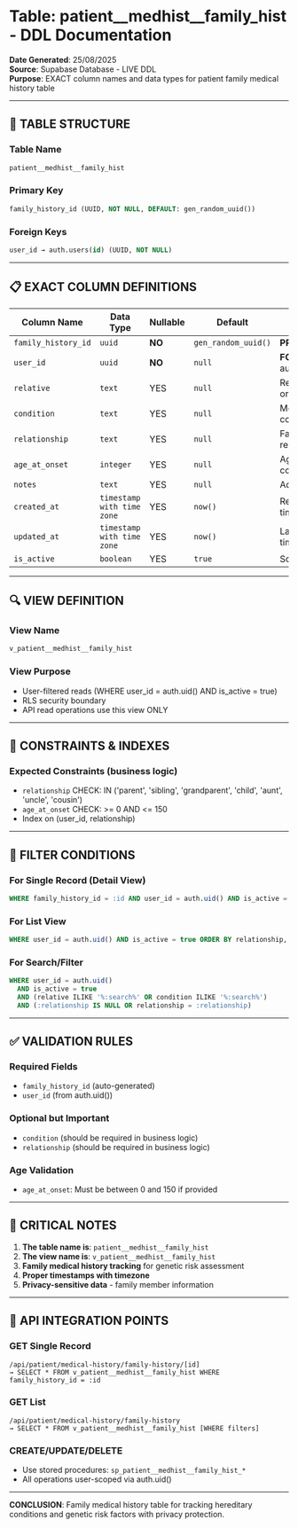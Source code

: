 # Table: patient__medhist__family_hist - DDL Documentation

**Date Generated**: 25/08/2025  
**Source**: Supabase Database - LIVE DDL  
**Purpose**: EXACT column names and data types for patient family medical history table

---

## 🎯 TABLE STRUCTURE

### Table Name
```sql
patient__medhist__family_hist
```

### Primary Key
```sql
family_history_id (UUID, NOT NULL, DEFAULT: gen_random_uuid())
```

### Foreign Keys
```sql
user_id → auth.users(id) (UUID, NOT NULL)
```

---

## 📋 EXACT COLUMN DEFINITIONS

| Column Name | Data Type | Nullable | Default | Description |
|-------------|-----------|----------|---------|-------------|
| `family_history_id` | `uuid` | **NO** | `gen_random_uuid()` | **PRIMARY KEY** |
| `user_id` | `uuid` | **NO** | `null` | **FOREIGN KEY** → auth.users(id) |
| `relative` | `text` | YES | `null` | Relative's name or identifier |
| `condition` | `text` | YES | `null` | Medical condition/disease |
| `relationship` | `text` | YES | `null` | Family relationship type |
| `age_at_onset` | `integer` | YES | `null` | Age when condition started |
| `notes` | `text` | YES | `null` | Additional notes |
| `created_at` | `timestamp with time zone` | YES | `now()` | Record creation timestamp |
| `updated_at` | `timestamp with time zone` | YES | `now()` | Last update timestamp |
| `is_active` | `boolean` | YES | `true` | Soft delete flag |

---

## 🔍 VIEW DEFINITION

### View Name
```sql
v_patient__medhist__family_hist
```

### View Purpose
- User-filtered reads (WHERE user_id = auth.uid() AND is_active = true)
- RLS security boundary
- API read operations use this view ONLY

---

## 🔐 CONSTRAINTS & INDEXES

### Expected Constraints (business logic)
- `relationship` CHECK: IN ('parent', 'sibling', 'grandparent', 'child', 'aunt', 'uncle', 'cousin')
- `age_at_onset` CHECK: >= 0 AND <= 150
- Index on (user_id, relationship)

---

## 🎯 FILTER CONDITIONS

### For Single Record (Detail View)
```sql
WHERE family_history_id = :id AND user_id = auth.uid() AND is_active = true
```

### For List View
```sql
WHERE user_id = auth.uid() AND is_active = true ORDER BY relationship, relative
```

### For Search/Filter
```sql
WHERE user_id = auth.uid() 
  AND is_active = true 
  AND (relative ILIKE '%:search%' OR condition ILIKE '%:search%')
  AND (:relationship IS NULL OR relationship = :relationship)
```

---

## ✅ VALIDATION RULES

### Required Fields
- `family_history_id` (auto-generated)
- `user_id` (from auth.uid())

### Optional but Important
- `condition` (should be required in business logic)
- `relationship` (should be required in business logic)

### Age Validation
- `age_at_onset`: Must be between 0 and 150 if provided

---

## 🚨 CRITICAL NOTES

1. **The table name is**: `patient__medhist__family_hist`
2. **The view name is**: `v_patient__medhist__family_hist`
3. **Family medical history tracking** for genetic risk assessment
4. **Proper timestamps with timezone**
5. **Privacy-sensitive data** - family member information

---

## 🔧 API INTEGRATION POINTS

### GET Single Record
```
/api/patient/medical-history/family-history/[id]
→ SELECT * FROM v_patient__medhist__family_hist WHERE family_history_id = :id
```

### GET List
```
/api/patient/medical-history/family-history
→ SELECT * FROM v_patient__medhist__family_hist [WHERE filters]
```

### CREATE/UPDATE/DELETE
- Use stored procedures: `sp_patient__medhist__family_hist_*`
- All operations user-scoped via auth.uid()

---

**CONCLUSION**: Family medical history table for tracking hereditary conditions and genetic risk factors with privacy protection.